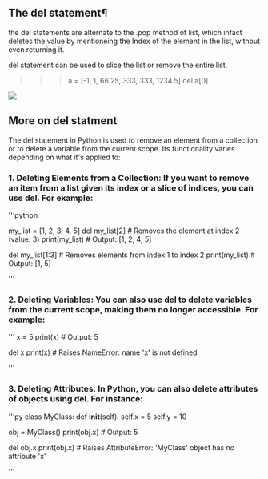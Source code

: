 ## The del statement¶

the del statements are alternate to the .pop method of list, which infact deletes the value by mentioneing the Index of the element in the list, without even returning it.

del statement can be used to slice the list or remove the entire list.

>>> a = [-1, 1, 66.25, 333, 333, 1234.5]
>>> del a[0]


<img src ="notes/Screenshot 2024-05-15 at 2.35.37 PM.png">

## More on del statment

The del statement in Python is used to remove an element from a collection or to delete a variable from the current scope. Its functionality varies depending on what it's applied to:

### 1. Deleting Elements from a Collection: If you want to remove an item from a list given its index or a slice of indices, you can use del. For example:

'''python

my_list = [1, 2, 3, 4, 5]
del my_list[2]  # Removes the element at index 2 (value: 3)
print(my_list)  # Output: [1, 2, 4, 5]

del my_list[1:3]  # Removes elements from index 1 to index 2
print(my_list)  # Output: [1, 5]


'''

### 2. Deleting Variables: You can also use del to delete variables from the current scope, making them no longer accessible. For example:

'''
x = 5
print(x)  # Output: 5

del x
print(x)  # Raises NameError: name 'x' is not defined


'''

### 3. Deleting Attributes: In Python, you can also delete attributes of objects using del. For instance:

'''py
class MyClass:
    def __init__(self):
        self.x = 5
        self.y = 10

obj = MyClass()
print(obj.x)  # Output: 5

del obj.x
print(obj.x)  # Raises AttributeError: 'MyClass' object has no attribute 'x'

'''